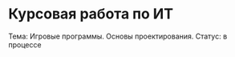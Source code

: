 Курсовая работа по ИТ
=========================

Тема: Игровые программы. Основы проектирования.
Статус: в процессе
